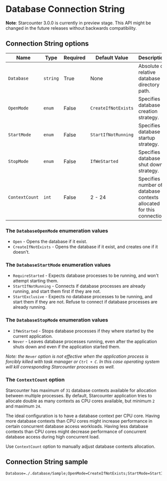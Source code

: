 # Database Connection String

**Note**: Starcounter 3.0.0 is currently in preview stage. This API might be changed in the future releases without backwards compatibility.

## Connection String options

| Name           | Type     | Required | Default Value       | Description                                                          |
|----------------|----------|----------|---------------------|----------------------------------------------------------------------|
| `Database`     | `string` | True     | None                | Absolute or relative database directory path.                        |
| `OpenMode`     | `enum`   | False    | `CreateIfNotExists` | Specifies database creation strategy.                                |
| `StartMode`    | `enum`   | False    | `StartIfNotRunning` | Specifies database startup strategy.                                 |
| `StopMode`     | `enum`   | False    | `IfWeStarted`       | Specifies database shut down strategy.                               |
| `ContextCount` | `int`    | False    | 2 - 24              | Specifies number of database contexts allocated for this connection. |

### The `DatabaseOpenMode` enumeration values

- `Open` - Opens the database if it exist.
- `CreateIfNotExists` - Opens the database if it exist, and creates one if it doesn't.

### The `DatabaseStartMode` enumeration values

- `RequireStarted` - Expects database processes to be running, and won't attempt starting them.
- `StartIfNotRunning` - Connects if database processes are already running, and start them first if they are not.
- `StartExclusive` - Expects no database processes to be running, and start them if they are not. Refuse to connect if database processes are already running.

### The `DatabaseStopMode` enumeration values

- `IfWeStarted` - Stops database processes if they where started by the current application.
- `Never` - Leaves database processes running, even after the application shuts down and even if the application started them.

*Note: the `Never` option is not effective when the application process is forcibly killed with task manager or `Ctrl + C`. In this case operating system will kill corresponding Starcounter processes as well.*

### The `ContextCount` option

Starcounter has maximum of `31` database contexts available for allocation between multiple processes.
By default, Starcounter application tries to allocate double as many contexts as CPU cores available, but minimum `2` and maximum `24`.

The ideal configuration is to have a database context per CPU core.
Having more database contexts than CPU cores might increase performance in certain concurrent database access workloads.
Having less database contexts than CPU cores might decrease performance of concurrent database access during high concurrent load.

Use `ContextCount` option to manually adjust database contexts allocation.

## Connection String sample

```
Database=./.database/Sample;OpenMode=CreateIfNotExists;StartMode=StartIfNotRunning;StopMode=IfWeStarted;ContextCount=10
```